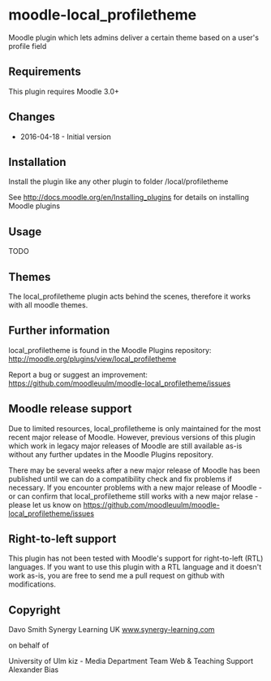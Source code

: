 moodle-local_profiletheme
=========================

Moodle plugin which lets admins deliver a certain theme based on a user's profile field


Requirements
------------

This plugin requires Moodle 3.0+


Changes
-------

* 2016-04-18 - Initial version


Installation
------------

Install the plugin like any other plugin to folder
/local/profiletheme

See http://docs.moodle.org/en/Installing_plugins for details on installing Moodle plugins


Usage
-----

TODO


Themes
------

The local_profiletheme plugin acts behind the scenes, therefore it works with all moodle themes.


Further information
-------------------

local_profiletheme is found in the Moodle Plugins repository: http://moodle.org/plugins/view/local_profiletheme

Report a bug or suggest an improvement: https://github.com/moodleuulm/moodle-local_profiletheme/issues


Moodle release support
----------------------

Due to limited resources, local_profiletheme is only maintained for the most recent major release of Moodle. However, previous versions of this plugin which work in legacy major releases of Moodle are still available as-is without any further updates in the Moodle Plugins repository.

There may be several weeks after a new major release of Moodle has been published until we can do a compatibility check and fix problems if necessary. If you encounter problems with a new major release of Moodle - or can confirm that local_profiletheme still works with a new major relase - please let us know on https://github.com/moodleuulm/moodle-local_profiletheme/issues


Right-to-left support
---------------------

This plugin has not been tested with Moodle's support for right-to-left (RTL) languages.
If you want to use this plugin with a RTL language and it doesn't work as-is, you are free to send me a pull request on
github with modifications.


Copyright
---------

Davo Smith
Synergy Learning UK
www.synergy-learning.com

on behalf of

University of Ulm
kiz - Media Department
Team Web & Teaching Support
Alexander Bias
